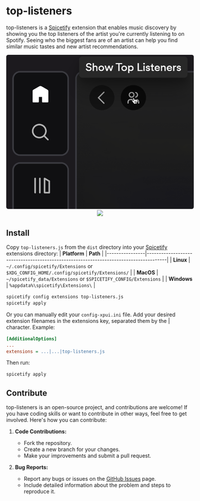 # top-listeners

top-listeners is a [Spicetify](https://github.com/khanhas/spicetify-cli) extension that enables music discovery by showing you the top listeners of the artist you're currently listening to on Spotify. Seeing who the biggest fans are of an artist can help you find similar music tastes and new artist recommendations.

<p align="center">
    <img src="./examples//icon.png" width=1000 />
    <img src="./examples/top.gif" width=1000 />
</p>

## Install

Copy `top-listeners.js` from the `dist` directory into your [Spicetify](https://github.com/khanhas/spicetify-cli) extensions directory:
| **Platform** | **Path** |
|----------------|--------------------------------------------------------------------------------------|
| **Linux** | `~/.config/spicetify/Extensions` or `$XDG_CONFIG_HOME/.config/spicetify/Extensions/` |
| **MacOS** | `~/spicetify_data/Extensions` or `$SPICETIFY_CONFIG/Extensions` |
| **Windows** | `%appdata%\spicetify\Extensions\` |

```sh
spicetify config extensions top-listeners.js
spicetify apply
```

Or you can manually edit your `config-xpui.ini` file. Add your desired extension filenames in the extensions key, separated them by the | character.
Example:

```ini
[AdditionalOptions]
...
extensions = ...|...|top-listeners.js
```

Then run:

```sh
spicetify apply
```

## Contribute

top-listeners is an open-source project, and contributions are welcome! If you have coding skills or want to contribute in other ways, feel free to get involved. Here's how you can contribute:

1. **Code Contributions:**

   - Fork the repository.
   - Create a new branch for your changes.
   - Make your improvements and submit a pull request.

2. **Bug Reports:**
   - Report any bugs or issues on the [GitHub Issues](https://github.com/notjawad/uni/issues) page.
   - Include detailed information about the problem and steps to reproduce it.
